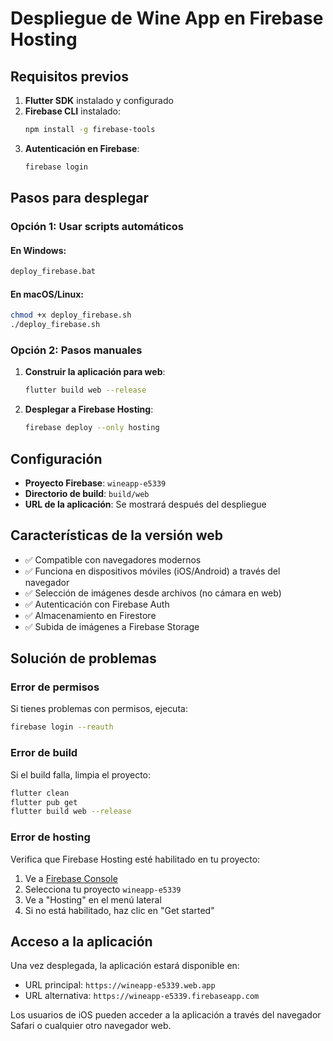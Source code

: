 # Despliegue de Wine App en Firebase Hosting

## Requisitos previos

1. **Flutter SDK** instalado y configurado
2. **Firebase CLI** instalado:
   ```bash
   npm install -g firebase-tools
   ```
3. **Autenticación en Firebase**:
   ```bash
   firebase login
   ```

## Pasos para desplegar

### Opción 1: Usar scripts automáticos

#### En Windows:

```bash
deploy_firebase.bat
```

#### En macOS/Linux:

```bash
chmod +x deploy_firebase.sh
./deploy_firebase.sh
```

### Opción 2: Pasos manuales

1. **Construir la aplicación para web**:

   ```bash
   flutter build web --release
   ```

2. **Desplegar a Firebase Hosting**:
   ```bash
   firebase deploy --only hosting
   ```

## Configuración

- **Proyecto Firebase**: `wineapp-e5339`
- **Directorio de build**: `build/web`
- **URL de la aplicación**: Se mostrará después del despliegue

## Características de la versión web

- ✅ Compatible con navegadores modernos
- ✅ Funciona en dispositivos móviles (iOS/Android) a través del navegador
- ✅ Selección de imágenes desde archivos (no cámara en web)
- ✅ Autenticación con Firebase Auth
- ✅ Almacenamiento en Firestore
- ✅ Subida de imágenes a Firebase Storage

## Solución de problemas

### Error de permisos

Si tienes problemas con permisos, ejecuta:

```bash
firebase login --reauth
```

### Error de build

Si el build falla, limpia el proyecto:

```bash
flutter clean
flutter pub get
flutter build web --release
```

### Error de hosting

Verifica que Firebase Hosting esté habilitado en tu proyecto:

1. Ve a [Firebase Console](https://console.firebase.google.com)
2. Selecciona tu proyecto `wineapp-e5339`
3. Ve a "Hosting" en el menú lateral
4. Si no está habilitado, haz clic en "Get started"

## Acceso a la aplicación

Una vez desplegada, la aplicación estará disponible en:

- URL principal: `https://wineapp-e5339.web.app`
- URL alternativa: `https://wineapp-e5339.firebaseapp.com`

Los usuarios de iOS pueden acceder a la aplicación a través del navegador Safari o cualquier otro navegador web.






